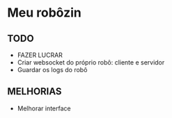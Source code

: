 # Meu robôzin

## TODO

- FAZER LUCRAR
- Criar websocket do próprio robô: cliente e servidor
- Guardar os logs do robô

## MELHORIAS

- Melhorar interface
